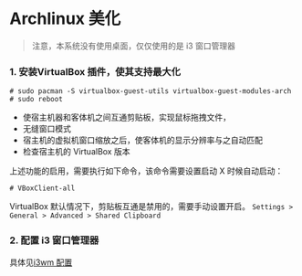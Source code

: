 # Archlinux 美化

> 注意，本系统没有使用桌面，仅仅使用的是 i3 窗口管理器

### 1. 安装VirtualBox 插件，使其支持最大化

```
# sudo pacman -S virtualbox-guest-utils virtualbox-guest-modules-arch
# sudo reboot
```
* 使宿主机器和客体机之间互通剪贴板，实现鼠标拖拽文件，
* 无缝窗口模式
* 宿主机的虚拟机窗口缩放之后，使客体机的显示分辨率与之自动匹配
* 检查宿主机的 VirtualBox 版本

上述功能的启用，需要执行如下命令，该命令需要设置启动 X 时候自动启动：
```
# VBoxClient-all
```
VirtualBox 默认情况下，剪贴板互通是禁用的，需要手动设置开启。
`Settings > General > Advanced > Shared Clipboard`

### 2. 配置 i3 窗口管理器

具体见[i3wm 配置](./archlinux-beautify-i3.md)
